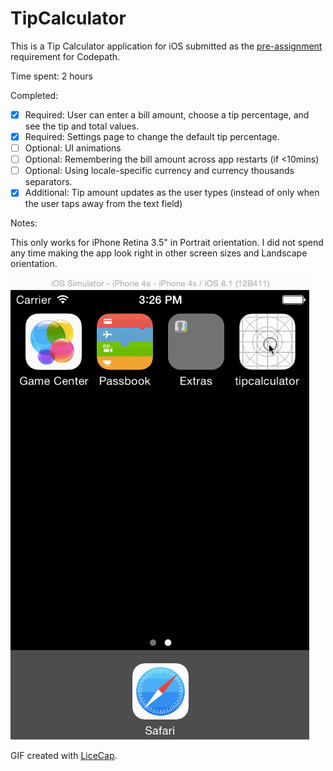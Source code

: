 # TipCalculator

This is a Tip Calculator application for iOS submitted as the [pre-assignment](https://gist.github.com/timothy1ee/7747214) requirement for Codepath.

Time spent: 2 hours

Completed:

* [x] Required: User can enter a bill amount, choose a tip percentage, and see the tip and total values.
* [x] Required: Settings page to change the default tip percentage.
* [ ] Optional: UI animations
* [ ] Optional: Remembering the bill amount across app restarts (if <10mins)
* [ ] Optional: Using locale-specific currency and currency thousands separators.
* [x] Additional: Tip amount updates as the user types (instead of only when the user taps away from the text field)

Notes:

This only works for iPhone Retina 3.5" in Portrait orientation. I did not spend any time making the app look right in other screen sizes and Landscape orientation.

![Video Walkthrough](tip_calculator.gif)

GIF created with [LiceCap](http://www.cockos.com/licecap/).
